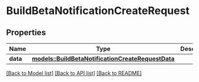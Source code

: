 # BuildBetaNotificationCreateRequest

## Properties

Name | Type | Description | Notes
------------ | ------------- | ------------- | -------------
**data** | [**models::BuildBetaNotificationCreateRequestData**](BuildBetaNotificationCreateRequest_data.md) |  | 

[[Back to Model list]](../README.md#documentation-for-models) [[Back to API list]](../README.md#documentation-for-api-endpoints) [[Back to README]](../README.md)


